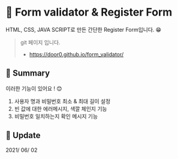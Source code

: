# :newspaper: Form validator & Register Form

HTML, CSS, JAVA SCRIPT로 만든 간단한 Register Form입니다. :grin:

> git 페이지 입니다. <br>
>
> - https://door0.github.io/form_validator/

## :triangular_flag_on_post: Summary

이러한 기능이 있어요 ! :blush:

1. 사용자 명과 비밀번호 최소 & 최대 길이 설정
2. 빈 값에 대한 에러메시지, 색깔 체인지 기능
3. 비밀번호 일치하는지 확인 메시지 기능

## :calendar: Update

2021/ 06/ 02
